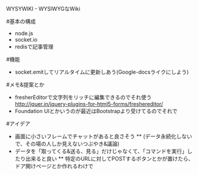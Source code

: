 WYSYWIKI - WYSIWYGなWiki

#基本の構成
* node.js
* socket.io
* redisで記事管理


#機能
* socket.emitしてリアルタイムに更新しあう(Google-docsライクにしよう)

#メモ&提案とか
* fresherEditorで文字列をリッチに編集できるのでそれ使う
http://jquer.in/jquery-plugins-for-html5-forms/freshereditor/
* Foundation UIとかいうのが最近はBootstrapより受けてるのでそれで

#アイデア
* 画面に小さいフレームでチャットがあると良さそう
** (データ永続化しないで、その場の人しか見えないつぶやき&議論)
* データを「取ってくる&送る、見る」だけじゃなくて、「コマンドを実行」したり出来ると良い
** 特定のURLに対してPOSTするボタンとかが置けたら、ドア開けページとか作れるわけで